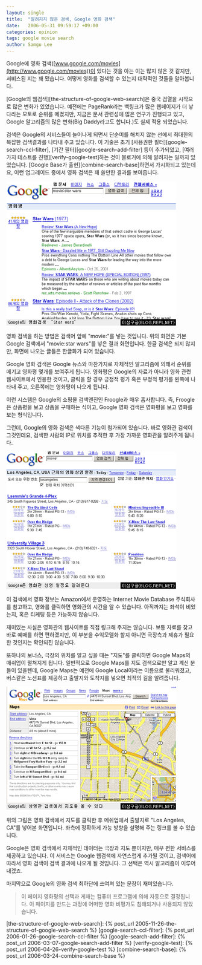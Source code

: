 ```yaml
---
layout: single
title:  "알려지지 않은 검색, Google 영화 검색"
date:   2006-05-31 09:59:17 +09:00
categories: opinion
tags: google movie search
author: Samgu Lee
---
```

Google에 영화 검색([www.google.com/movies](http://www.google.com/movies))이 있다는 것을 아는 이는 많지 않은 것 같지만, 서비스된 지는 꽤 됐습니다. 어떻게 영화를 검색할 수 있는지 대략적인 것들을 알아봅니다.

[Google의 웹검색][the-structure-of-google-web-search]은 중국 검열을 시작으로 많은 변화가 있었습니다. 예전에는 PageRank라는 백링크가 많은 웹페이지가 더 낳다라는 모토로 순위를 메겼지만, 지금은 문서 관련성에 많은 연구가 진행되고 있고, Google 알고리즘의 많은 변화(Big Daddy라고도 합니다.)도 실제 적용 되었습니다.

검색은 Google의 서비스들이 늘어나게 되면서 단순미를 해치지 않는 선에서 최대한의 복잡한 검색결과를 나타내 주고 있습니다. 이 기술은 초기 [사용권한 필터][google-search-ccl-filter], [기간 필터][google-search-add-filter] 등이 추가되었고, [여러가지 테스트를 진행][verify-google-test]하는 것이 블로거에 의해 알려지는 일까지 있었습니다. [Google Base가 출현][combine-search-base]하면서 가시화되고 있는데요, 이런 업그레이드 중에서 영화 검색은 꽤 쓸만한 결과를 보여줍니다.

![Google 영화 검색 Star Wars](/assets/google_movie_search.png)

영화 검색을 하는 방법은 검색어 앞에 "movie:"를 넣는 것입니다. 위의 화면은 기본 Google 검색에서 "movie:star wars"를 넣은 결과 화면입니다. 한글 검색은 되지 않지만, 화면에 나오는 글들은 한글화가 되어 있습니다.

Google 영화 검색은 Google 뉴스와 마찬가지로 자체적인 알고리즘에 의해서 순위를 메기고 영화평 몇개를 보여주게 됩니다. 영화평은 Google의 자료가 아니라 영화 관련 웹사이트에서 인용한 것이고, 클릭을 할 경우 긍정적 평가 혹은 부정적 평가를 왼쪽에 나타내 주고, 오른쪽에는 영화평이 나오게 됩니다.

이런 시스템은 Google의 쇼핑몰 검색엔진인 Froogle과 매우 흡사합니다. 즉, Froogle은 상품평을 보고 상품을 구매하는 식이고, Google 영화 검색은 영화평을 보고 영화를 보는 형식입니다.

그런데, Google의 영화 검색은 색다른 기능이 첨가되어 있습니다. 바로 영화관 검색이 그것인데요, 검색한 사람의 IP로 위치를 추적한 후 가장 가까운 영화관을 알려주게 됩니다.

![Google 개봉관 검색](/assets/google_movie_schedule.png)

이 검색에서 영화 정보는 Amazon에서 운영하는 Internet Movie Database 주식회사를 참고하고, 영화를 클릭하면 영화관의 시간을 알 수 있습니다. 아직까지는 좌석이 비었는지, 혹은 티케팅 등은 가능하지 않습니다.

재미있는 사실은 영화관의 웹사이트를 직접 링크해 주지는 않습니다. 보통 자료를 찾고 바로 예매를 하면 편하겠지만, 이 부분을 수익모델화 할지 아니면 극장측과 제휴가 필요한 것인지는 확인되진 않습니다.

또하나의 보너스, 극장의 위치를 알고 싶을 때는 "지도"를 클릭하면 Google Maps의 매쉬업이 펼쳐지게 됩니다. 일반적으로 Google Maps를 지도 검색으로만 알고 계신 분들이 있을텐데, Google Maps는 예전에 Google Local이라는 이름으로 불리워졌고, 버스같은 노선표를 제공하고 출발지와 도착지를 넣으면 최적의 길을 알려줍니다.

![Google 개봉관 검색](/assets/google_movie_maps.png)

위의 그림은 영화 검색에서 지도를 클릭한 후 메쉬업에서 출발지로 "Los Angeles, CA"를 넣어본 화면입니다.  좌측에 정확하게 가능 방향을 설명해 주는 링크를 볼 수 있습니다.

Google은 영화 검색에서 자체적인 데이터는 극장과 지도 뿐이지만, 매우 편한 서비스를 제공하고 있습니다. 이 서비스는 Google 웹검색에 자연스럽게 추가될 것이고, 검색어에 따라서 영화 검색이 검색 결과에 나오게 될 것입니다. 그 선택은 역시 알고리즘이 이루어 내겠죠.

마지막으로 Google의 영화 검색 최하단에 쓰여져 있는 문장이 재미있습니다.

> 이 페이지 영화평의 선택과 게재는 컴퓨터 프로그램에 의해 자동으로 결정됩니다. 이 페이지를 만드는 과정에 어떠한 영화 비평가도 침해되거나 사용되지 않았습니다.

[the-structure-of-google-web-search]: {% post_url 2005-11-26-the-structure-of-google-web-search %}
[google-search-ccl-filter]: {% post_url 2006-01-26-google-search-ccl-filter %}
[google-search-add-filter]: {% post_url 2006-03-07-google-search-add-filter %}
[verify-google-test]: {% post_url 2006-04-26-verify-google-test %}
[combine-search-base]: {% post_url 2006-03-24-combine-search-base %}
